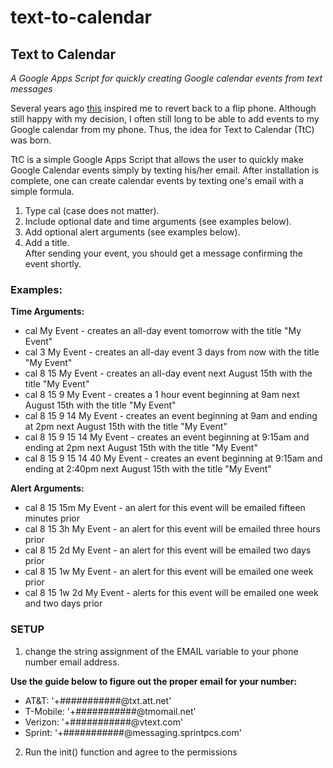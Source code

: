# text-to-calendar
## Text to Calendar
*A Google Apps Script for quickly creating Google calendar events from text messages*

  Several years ago [this](http://www.paulgraham.com/addiction.html) inspired me to revert back to a flip phone.  Although still happy with my decision, I often still long to be able to add events to my Google calendar from my phone.  Thus, the idea for Text to Calendar (TtC) was born.

  TtC is a simple Google Apps Script that allows the user to quickly make Google Calendar events simply by texting his/her email.  After installation is complete, one can create calendar events by texting one's email with a simple formula.  
1. Type cal (case does not matter).  
2. Include optional date and time arguments (see examples below). 
3. Add optional alert arguments (see examples below). 
4. Add a title.  
After sending your event, you should get a message confirming the event shortly.
  
  ### Examples:
  **Time Arguments:**
  - cal My Event - creates an all-day event tomorrow with the title "My Event" 
  - cal 3 My Event - creates an all-day event 3 days from now with the title "My Event" 
  - cal 8 15 My Event - creates an all-day event next August 15th with the title "My Event" 
  - cal 8 15 9 My Event - creates a 1 hour event beginning at 9am next August 15th with the title "My Event" 
  - cal 8 15 9 14 My Event - creates an event beginning at 9am and ending at 2pm next August 15th with the title "My Event" 
  - cal 8 15 9 15 14 My Event - creates an event beginning at 9:15am and ending at 2pm next August 15th with the title "My Event" 
  - cal 8 15 9 15 14 40 My Event - creates an event beginning at 9:15am and ending at 2:40pm next August 15th with the title "My Event" 

**Alert Arguments:**
- cal 8 15 15m My Event - an alert for this event will be emailed fifteen minutes prior
- cal 8 15 3h My Event - an alert for this event will be emailed three hours prior
- cal 8 15 2d My Event - an alert for this event will be emailed two days prior
- cal 8 15 1w My Event - an alert for this event will be emailed one week prior
- cal 8 15 1w 2d My Event - alerts for this event will be emailed one week and two days prior

### SETUP
1. change the string assignment of the EMAIL variable to your phone number email address.
 
**Use the guide below to figure out the proper email for your number:**
- AT&T: '+###########@txt.att.net'
- T-Mobile: '+###########@tmomail.net'     
- Verizon: '+###########@vtext.com'
- Sprint: '+###########@messaging.sprintpcs.com' 

2. Run the init() function and agree to the permissions
